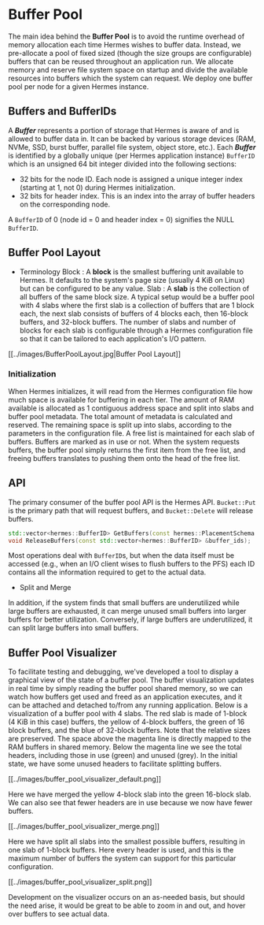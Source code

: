 # Buffer Pool

The main idea behind the **Buffer Pool** is to avoid the runtime
overhead of memory allocation each time Hermes wishes to buffer data.
Instead, we pre-allocate a pool of fixed sized (though the size groups
are configurable) buffers that can be reused throughout an application
run. We allocate memory and reserve file system space on startup and
divide the available resources into buffers which the system can
request. We deploy one buffer pool per node for a given Hermes instance.

## Buffers and BufferIDs

A **_Buffer_** represents a portion of storage that Hermes is aware of
and is allowed to buffer data in. It can be backed by various storage
devices (RAM, NVMe, SSD, burst buffer, parallel file system, object
store, etc.). Each **_Buffer_** is identified by a globally unique (per
Hermes application instance) `BufferID` which is an unsigned 64 bit
integer divided into the following sections:

- 32 bits for the node ID. Each node is assigned a unique integer
  index (starting at 1, not 0) during Hermes initialization.
- 32 bits for header index. This is an index into the array of buffer
  headers on the corresponding node.

A `BufferID` of 0 (node id = 0 and header index = 0) signifies the NULL
`BufferID`.

## Buffer Pool Layout

- Terminology
  Block : A **block** is the smallest buffering unit available to
  Hermes. It defaults to the system's page size (usually 4 KiB on
  Linux) but can be configured to be any value.
  Slab : A **slab** is the collection of all buffers of the same block
  size. A typical setup would be a buffer pool with 4 slabs where the
  first slab is a collection of buffers that are 1 block each, the
  next slab consists of buffers of 4 blocks each, then 16-block
  buffers, and 32-block buffers. The number of slabs and number of
  blocks for each slab is configurable through a Hermes configuration
  file so that it can be tailored to each application's I/O pattern.

[[../images/BufferPoolLayout.jpg|Buffer Pool Layout]]

### Initialization

When Hermes initializes, it will read from the Hermes configuration file
how much space is available for buffering in each tier. The amount of
RAM available is allocated as 1 contiguous address space and split into
slabs and buffer pool metadata. The total amount of metadata is
calculated and reserved. The remaining space is split up into slabs,
according to the parameters in the configuration file. A free list is
maintained for each slab of buffers. Buffers are marked as in use or
not. When the system requests buffers, the buffer pool simply returns
the first item from the free list, and freeing buffers translates to
pushing them onto the head of the free list.

## API

The primary consumer of the buffer pool API is the Hermes API.
`Bucket::Put` is the primary path that will request buffers, and
`Bucket::Delete` will release buffers.

```cpp
std::vector<hermes::BufferID> GetBuffers(const hermes::PlacementSchema &schema);
void ReleaseBuffers(const std::vector<hermes::BufferID> &buffer_ids);
```

Most operations deal with `BufferID`s, but when the data itself must be
accessed (e.g., when an I/O client wises to flush buffers to the PFS)
each ID contains all the information required to get to the actual data.

- Split and Merge

In addition, if the system finds that small buffers are underutilized
while large buffers are exhausted, it can merge unused small buffers
into larger buffers for better utilization. Conversely, if large buffers
are underutilized, it can split large buffers into small buffers.

## Buffer Pool Visualizer

To facilitate testing and debugging, we've developed a tool to display a
graphical view of the state of a buffer pool. The buffer visualization
updates in real time by simply reading the buffer pool shared memory, so
we can watch how buffers get used and freed as an application executes,
and it can be attached and detached to/from any running application.
Below is a visualization of a buffer pool with 4 slabs. The red slab is
made of 1-block (4 KiB in this case) buffers, the yellow of 4-block
buffers, the green of 16 block buffers, and the blue of 32-block
buffers. Note that the relative sizes are preserved. The space above the
magenta line is directly mapped to the RAM buffers in shared memory.
Below the magenta line we see the total headers, including those in use
(green) and unused (grey). In the initial state, we have some unused
headers to facilitate splitting buffers.

[[../images/buffer_pool_visualizer_default.png]]

Here we have merged the yellow 4-block slab into the green 16-block
slab. We can also see that fewer headers are in use because we now have
fewer buffers.

[[../images/buffer_pool_visualizer_merge.png]]

Here we have split all slabs into the smallest possible buffers,
resulting in one slab of 1-block buffers. Here every header is used, and
this is the maximum number of buffers the system can support for this
particular configuration.

[[../images/buffer_pool_visualizer_split.png]]

Development on the visualizer occurs on an as-needed basis, but should
the need arise, it would be great to be able to zoom in and out, and
hover over buffers to see actual data.
